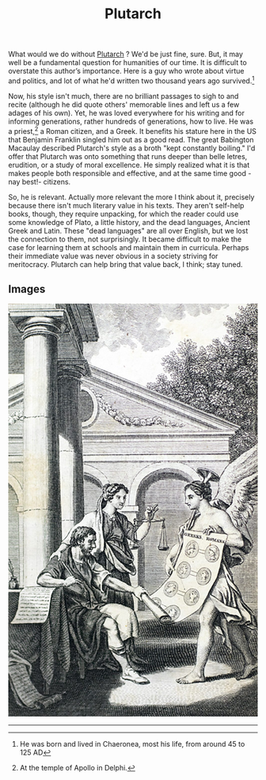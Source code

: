 ﻿---
title: Plutarch
---

What would we do without [Plutarch](<https://en.wikipedia.org/wiki/Plutarch>) ? We'd be just fine, sure. But, it may well be a fundamental question for humanities of our time. It is difficult to overstate this author’s importance. Here is a guy who wrote about virtue and politics, and lot of what he'd written two thousand years ago survived.[^2]

Now, his style isn't much, there are no brilliant passages to sigh to and recite (although he did quote others' memorable lines and left us a few adages of his own). Yet, he was loved everywhere for his writing and for informing generations, rather hundreds of generations, how to live. He was a priest,[^1] a Roman citizen, and a Greek. It benefits his stature here in the US that Benjamin Franklin singled him out as a good read. The great Babington Macaulay described Plutarch's style as a broth "kept constantly boiling." I'd offer that Plutarch was onto something that runs deeper than belle letres, erudition, or a study of moral excellence. He simply realized what it is that makes people both responsible and effective, and at the same time good -nay best!- citizens.

So, he is relevant. Actually more relevant the more I think about it, precisely because there isn't much literary value in his texts. They aren't self-help books, though, they require unpacking, for which the reader could use some knowledge of Plato, a little history, and the dead languages, Ancient Greek and Latin. These "dead languages" are all over English, but we lost the connection to them, not surprisingly. It became difficult to make the case for learning them at schools and maintain them in curricula. Perhaps their immediate value was never obvious in a society striving for meritocracy. Plutarch can help bring that value back, I think; stay tuned.

Images
------

![](<../images/plutarch-s-lives-plutarch-first-edition-1770.jpg>)


----

[^1]: At the temple of Apollo in Delphi.
[^2]: He was born and lived in Chaeronea, most his life, from around 45 to 125 AD

